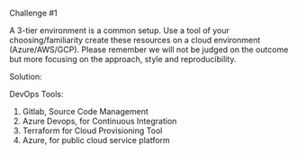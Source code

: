 Challenge #1

A 3-tier environment is a common setup. Use a tool of your choosing/familiarity create these resources on a cloud environment (Azure/AWS/GCP). Please remember we will not be judged on the outcome but more focusing on the approach, style and reproducibility.

Solution:

DevOps Tools:

1. Gitlab, Source Code Management
2. Azure Devops, for Continuous Integration
3. Terraform for Cloud Provisioning Tool
4. Azure, for public cloud service platform
























